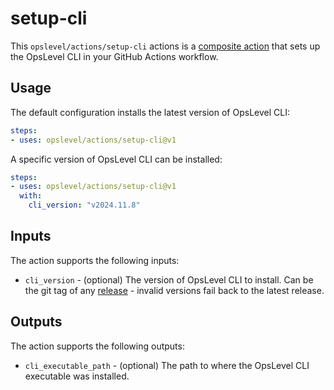 # setup-cli

This `opslevel/actions/setup-cli` actions is a [composite action](https://docs.github.com/en/actions/creating-actions/about-custom-actions#composite-actions)
that sets up the OpsLevel CLI in your GitHub Actions workflow.

## Usage

The default configuration installs the latest version of OpsLevel CLI:

```yaml
steps:
- uses: opslevel/actions/setup-cli@v1
```

A specific version of OpsLevel CLI can be installed:

```yaml
steps:
- uses: opslevel/actions/setup-cli@v1
  with:
    cli_version: "v2024.11.8"
```

## Inputs

The action supports the following inputs:

- `cli_version` - (optional) The version of OpsLevel CLI to install. Can be the git tag of any [release](https://github.com/OpsLevel/cli/releases) - invalid versions fail back to the latest release.

## Outputs

The action supports the following outputs:

- `cli_executable_path` - (optional) The path to where the OpsLevel CLI executable was installed.
